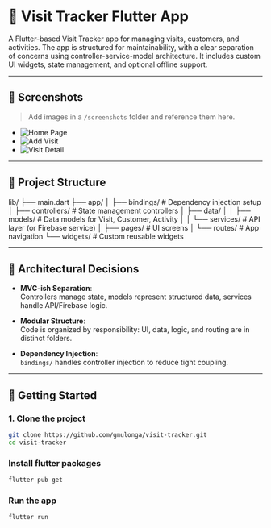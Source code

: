 # 📱 Visit Tracker Flutter App

A Flutter-based Visit Tracker app for managing visits, customers, and activities. The app is
structured for maintainability, with a clear separation of concerns using controller-service-model
architecture. It includes custom UI widgets, state management, and optional offline support.

---

## 📸 Screenshots

> Add images in a `/screenshots` folder and reference them here.

- ![Home Page](screenshots/home.jpeg)
- ![Add Visit](screenshots/add.jpeg)
- ![Visit Detail](screenshots/detail.jpeg)

---

## 🧱 Project Structure

lib/
├── main.dart
├── app/
│ ├── bindings/ # Dependency injection setup
│ ├── controllers/ # State management controllers
│ ├── data/
│ │ ├── models/ # Data models for Visit, Customer, Activity
│ │ └── services/ # API layer (or Firebase service)
│ ├── pages/ # UI screens
│ └── routes/ # App navigation
└── widgets/ # Custom reusable widgets


---

## 🧠 Architectural Decisions

- **MVC-ish Separation**:  
  Controllers manage state, models represent structured data, services handle API/Firebase logic.

- **Modular Structure**:  
  Code is organized by responsibility: UI, data, logic, and routing are in distinct folders.

- **Dependency Injection**:  
  `bindings/` handles controller injection to reduce tight coupling.

---

## 🚀 Getting Started

### 1. Clone the project

```bash
git clone https://github.com/gmulonga/visit-tracker.git
cd visit-tracker
```

### Install flutter packages

```bash
flutter pub get
```

### Run the app

```bash
flutter run
```
